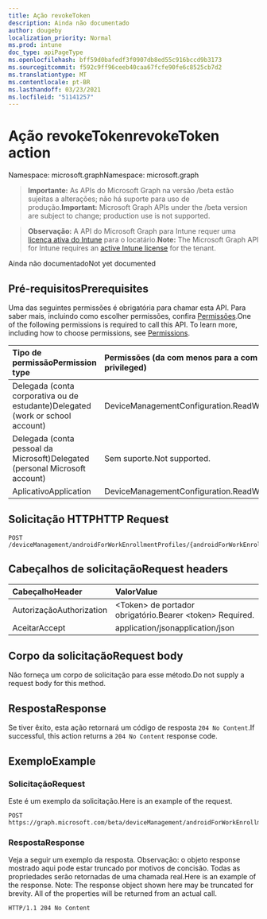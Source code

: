 ```yaml
---
title: Ação revokeToken
description: Ainda não documentado
author: dougeby
localization_priority: Normal
ms.prod: intune
doc_type: apiPageType
ms.openlocfilehash: bff59d0bafedf3f0907db8ed55c916bccd9b3173
ms.sourcegitcommit: f592c9ff96ceeb40caa67fcfe90fe6c8525cb7d2
ms.translationtype: MT
ms.contentlocale: pt-BR
ms.lasthandoff: 03/23/2021
ms.locfileid: "51141257"
---
```

# <a name="revoketoken-action"></a><span data-ttu-id="8be56-103">Ação revokeToken</span><span class="sxs-lookup"><span data-stu-id="8be56-103">revokeToken action</span></span>

<span data-ttu-id="8be56-104">Namespace: microsoft.graph</span><span class="sxs-lookup"><span data-stu-id="8be56-104">Namespace: microsoft.graph</span></span>

> <span data-ttu-id="8be56-105">**Importante:** As APIs do Microsoft Graph na versão /beta estão sujeitas a alterações; não há suporte para uso de produção.</span><span class="sxs-lookup"><span data-stu-id="8be56-105">**Important:** Microsoft Graph APIs under the /beta version are subject to change; production use is not supported.</span></span>

> <span data-ttu-id="8be56-106">**Observação:** A API do Microsoft Graph para Intune requer uma [licença ativa do Intune](https://go.microsoft.com/fwlink/?linkid=839381) para o locatário.</span><span class="sxs-lookup"><span data-stu-id="8be56-106">**Note:** The Microsoft Graph API for Intune requires an [active Intune license](https://go.microsoft.com/fwlink/?linkid=839381) for the tenant.</span></span>

<span data-ttu-id="8be56-107">Ainda não documentado</span><span class="sxs-lookup"><span data-stu-id="8be56-107">Not yet documented</span></span>

## <a name="prerequisites"></a><span data-ttu-id="8be56-108">Pré-requisitos</span><span class="sxs-lookup"><span data-stu-id="8be56-108">Prerequisites</span></span>
<span data-ttu-id="8be56-p101">Uma das seguintes permissões é obrigatória para chamar esta API. Para saber mais, incluindo como escolher permissões, confira [Permissões](/graph/permissions-reference).</span><span class="sxs-lookup"><span data-stu-id="8be56-p101">One of the following permissions is required to call this API. To learn more, including how to choose permissions, see [Permissions](/graph/permissions-reference).</span></span>

|<span data-ttu-id="8be56-111">Tipo de permissão</span><span class="sxs-lookup"><span data-stu-id="8be56-111">Permission type</span></span>|<span data-ttu-id="8be56-112">Permissões (da com menos para a com mais privilégios)</span><span class="sxs-lookup"><span data-stu-id="8be56-112">Permissions (from least to most privileged)</span></span>|
|:---|:---|
|<span data-ttu-id="8be56-113">Delegada (conta corporativa ou de estudante)</span><span class="sxs-lookup"><span data-stu-id="8be56-113">Delegated (work or school account)</span></span>|<span data-ttu-id="8be56-114">DeviceManagementConfiguration.ReadWrite.All</span><span class="sxs-lookup"><span data-stu-id="8be56-114">DeviceManagementConfiguration.ReadWrite.All</span></span>|
|<span data-ttu-id="8be56-115">Delegada (conta pessoal da Microsoft)</span><span class="sxs-lookup"><span data-stu-id="8be56-115">Delegated (personal Microsoft account)</span></span>|<span data-ttu-id="8be56-116">Sem suporte.</span><span class="sxs-lookup"><span data-stu-id="8be56-116">Not supported.</span></span>|
|<span data-ttu-id="8be56-117">Aplicativo</span><span class="sxs-lookup"><span data-stu-id="8be56-117">Application</span></span>|<span data-ttu-id="8be56-118">DeviceManagementConfiguration.ReadWrite.All</span><span class="sxs-lookup"><span data-stu-id="8be56-118">DeviceManagementConfiguration.ReadWrite.All</span></span>|

## <a name="http-request"></a><span data-ttu-id="8be56-119">Solicitação HTTP</span><span class="sxs-lookup"><span data-stu-id="8be56-119">HTTP Request</span></span>
<!-- {
  "blockType": "ignored"
}
-->
``` http
POST /deviceManagement/androidForWorkEnrollmentProfiles/{androidForWorkEnrollmentProfileId}/revokeToken
```

## <a name="request-headers"></a><span data-ttu-id="8be56-120">Cabeçalhos de solicitação</span><span class="sxs-lookup"><span data-stu-id="8be56-120">Request headers</span></span>
|<span data-ttu-id="8be56-121">Cabeçalho</span><span class="sxs-lookup"><span data-stu-id="8be56-121">Header</span></span>|<span data-ttu-id="8be56-122">Valor</span><span class="sxs-lookup"><span data-stu-id="8be56-122">Value</span></span>|
|:---|:---|
|<span data-ttu-id="8be56-123">Autorização</span><span class="sxs-lookup"><span data-stu-id="8be56-123">Authorization</span></span>|<span data-ttu-id="8be56-124">&lt;Token&gt; de portador obrigatório.</span><span class="sxs-lookup"><span data-stu-id="8be56-124">Bearer &lt;token&gt; Required.</span></span>|
|<span data-ttu-id="8be56-125">Aceitar</span><span class="sxs-lookup"><span data-stu-id="8be56-125">Accept</span></span>|<span data-ttu-id="8be56-126">application/json</span><span class="sxs-lookup"><span data-stu-id="8be56-126">application/json</span></span>|

## <a name="request-body"></a><span data-ttu-id="8be56-127">Corpo da solicitação</span><span class="sxs-lookup"><span data-stu-id="8be56-127">Request body</span></span>
<span data-ttu-id="8be56-128">Não forneça um corpo de solicitação para esse método.</span><span class="sxs-lookup"><span data-stu-id="8be56-128">Do not supply a request body for this method.</span></span>

## <a name="response"></a><span data-ttu-id="8be56-129">Resposta</span><span class="sxs-lookup"><span data-stu-id="8be56-129">Response</span></span>
<span data-ttu-id="8be56-130">Se tiver êxito, esta ação retornará um código de resposta `204 No Content`.</span><span class="sxs-lookup"><span data-stu-id="8be56-130">If successful, this action returns a `204 No Content` response code.</span></span>

## <a name="example"></a><span data-ttu-id="8be56-131">Exemplo</span><span class="sxs-lookup"><span data-stu-id="8be56-131">Example</span></span>

### <a name="request"></a><span data-ttu-id="8be56-132">Solicitação</span><span class="sxs-lookup"><span data-stu-id="8be56-132">Request</span></span>
<span data-ttu-id="8be56-133">Este é um exemplo da solicitação.</span><span class="sxs-lookup"><span data-stu-id="8be56-133">Here is an example of the request.</span></span>
``` http
POST https://graph.microsoft.com/beta/deviceManagement/androidForWorkEnrollmentProfiles/{androidForWorkEnrollmentProfileId}/revokeToken
```

### <a name="response"></a><span data-ttu-id="8be56-134">Resposta</span><span class="sxs-lookup"><span data-stu-id="8be56-134">Response</span></span>
<span data-ttu-id="8be56-p102">Veja a seguir um exemplo da resposta. Observação: o objeto response mostrado aqui pode estar truncado por motivos de concisão. Todas as propriedades serão retornadas de uma chamada real.</span><span class="sxs-lookup"><span data-stu-id="8be56-p102">Here is an example of the response. Note: The response object shown here may be truncated for brevity. All of the properties will be returned from an actual call.</span></span>
``` http
HTTP/1.1 204 No Content
```




